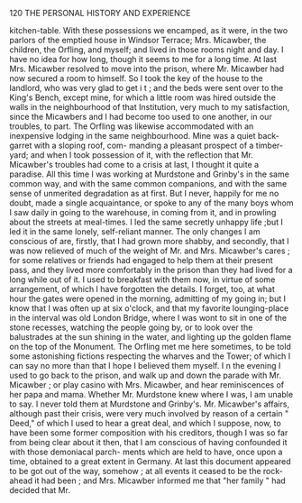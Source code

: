120           THE PERSONAL HISTORY AND EXPERIENCE

kitchen-table. With these possessions we encamped, as it were, in the
two parlors of the emptied house in Windsor Terrace; Mrs. Micawber,
 the children, the Orfling, and myself; and lived in those rooms night
 and day. I have no idea for how long, though it seems to me for a
long time. At last Mrs. Micawber resolved to move into the prison,
where Mr. Micawber had now secured a room to himself. So I took
the key of the house to the landlord, who was very glad to get i t ; and
the beds were sent over to the King's Bench, except mine, for which
a little room was hired outside the walls in the neighbourhood of that
Institution, very much to my satisfaction, since the Micawbers and I had
become too used to one another, in our troubles, to part. The Orfling
was likewise accommodated with an inexpensive lodging in the same
neighbourhood. Mine was a quiet back-garret with a sloping roof, com-
manding a pleasant prospect of a timber-yard; and when I took possession
of it, with the reflection that Mr. Micawber's troubles had come to a crisis
at last, I thought it quite a paradise.
   All this time I was working at Murdstone and Grinby's in the same
common way, and with the same common companions, and with the same
sense of unmerited degradation as at first. But I never, happily for me no
doubt, made a single acquaintance, or spoke to any of the many boys whom
I saw daily in going to the warehouse, in coming from it, and in prowling
about the streets at meal-times. I led the same secretly unhappy life ;but
I led it in the same lonely, self-reliant manner. The only changes I am
conscious of are, firstly, that I had grown more shabby, and secondly,
that I was now relieved of much of the weight of Mr. and Mrs. Micawber's
 cares ; for some relatives or friends had engaged to help them at their
present pass, and they lived more comfortably in the prison than they
 had lived for a long while out of it. I used to breakfast with them now,
 in virtue of some arrangement, of which I have forgotten the details. I
 forget, too, at what hour the gates were opened in the morning, admitting
 of my going in; but I know that I was often up at six o'clock, and that
 my favorite lounging-place in the interval was old London Bridge, where
I was wont to sit in one of the stone recesses, watching the people going
by, or to look over the balustrades at the sun shining in the water, and
lighting up the golden flame on the top of the Monument. The Orfling
met me here sometimes, to be told some astonishing fictions respecting the
wharves and the Tower; of which I can say no more than that I hope I
believed them myself. I n the evening I used to go back to the prison,
and walk up and down the parade with Mr. Micawber ; or play casino
with Mrs. Micawber, and hear reminiscences of her papa and mama.
Whether Mr. Murdstone knew where I was, I am unable to say. I never
told them at Murdstone and Grinby's.
   Mr. Micawber's affairs, although past their crisis, were very much
involved by reason of a certain " Deed," of which I used to hear a great
deal, and which I suppose, now, to have been some former composition
with his creditors, though I was so far from being clear about it then,
that I am conscious of having confounded it with those demoniacal parch-
ments which are held to have, once upon a time, obtained to a great
extent in Germany. At last this document appeared to be got out of the
way, somehow ; at all events it ceased to be the rock-ahead it had been ;
and Mrs. Micawber informed me that "her family " had decided that Mr.
